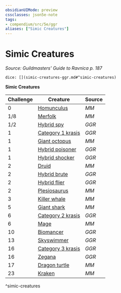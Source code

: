 ```yaml
---
obsidianUIMode: preview
cssclasses: json5e-note
tags:
- compendium/src/5e/ggr
aliases: ["Simic Creatures"]
---
```

# Simic Creatures
*Source: Guildmasters' Guide to Ravnica p. 187* 

`dice: [](simic-creatures-ggr.md#^simic-creatures)`

**Simic Creatures**

| Challenge | Creature | Source |
|-----------|----------|--------|
| 0 | [Homunculus](/3-Mechanics/CLI/bestiary/construct/homunculus.md) | *MM* |
| 1/8 | [Merfolk](/3-Mechanics/CLI/bestiary/humanoid/merfolk.md) | *MM* |
| 1/2 | [Hybrid spy](/3-Mechanics/CLI/bestiary/humanoid/hybrid-spy-ggr.md) | *GGR* |
| 1 | [Category 1 krasis](/3-Mechanics/CLI/bestiary/monstrosity/category-1-krasis-ggr.md) | *GGR* |
| 1 | [Giant octopus](/3-Mechanics/CLI/bestiary/beast/giant-octopus.md) | *MM* |
| 1 | [Hybrid poisoner](/3-Mechanics/CLI/bestiary/humanoid/hybrid-poisoner-ggr.md) | *GGR* |
| 1 | [Hybrid shocker](/3-Mechanics/CLI/bestiary/humanoid/hybrid-shocker-ggr.md) | *GGR* |
| 2 | [Druid](/3-Mechanics/CLI/bestiary/humanoid/druid.md) | *MM* |
| 2 | [Hybrid brute](/3-Mechanics/CLI/bestiary/humanoid/hybrid-brute-ggr.md) | *GGR* |
| 2 | [Hybrid flier](/3-Mechanics/CLI/bestiary/humanoid/hybrid-flier-ggr.md) | *GGR* |
| 2 | [Plesiosaurus](/3-Mechanics/CLI/bestiary/beast/plesiosaurus.md) | *MM* |
| 3 | [Killer whale](/3-Mechanics/CLI/bestiary/beast/killer-whale.md) | *MM* |
| 5 | [Giant shark](/3-Mechanics/CLI/bestiary/beast/giant-shark.md) | *MM* |
| 6 | [Category 2 krasis](/3-Mechanics/CLI/bestiary/monstrosity/category-2-krasis-ggr.md) | *GGR* |
| 6 | [Mage](/3-Mechanics/CLI/bestiary/humanoid/mage.md) | *MM* |
| 10 | [Biomancer](/3-Mechanics/CLI/bestiary/humanoid/biomancer-ggr.md) | *GGR* |
| 13 | [Skyswimmer](/3-Mechanics/CLI/bestiary/monstrosity/skyswimmer-ggr.md) | *GGR* |
| 16 | [Category 3 krasis](/3-Mechanics/CLI/bestiary/monstrosity/category-3-krasis-ggr.md) | *GGR* |
| 16 | [Zegana](/3-Mechanics/CLI/bestiary/npc/zegana-ggr.md) | *GGR* |
| 17 | [Dragon turtle](/3-Mechanics/CLI/bestiary/dragon/dragon-turtle.md) | *MM* |
| 23 | [Kraken](/3-Mechanics/CLI/bestiary/monstrosity/kraken.md) | *MM* |
^simic-creatures